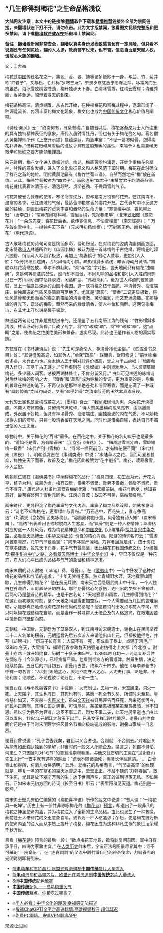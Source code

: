  <!-- 面包屑导航 --> <h2>“几生修得到梅花”之生命品格浅议</h2> <p class="notice"><b>大陆网友注意：本文中的链接除 <a href="https://github.com/bannedbook/fanqiang" >翻墙</a>软件下载和<a href="https://github.com/killgcd/justmysocks/blob/master/README.md">翻墙推荐</a>链接外全部为禁网链接，未翻墙状态下打不开，请勿点击。此为文字版禁闻，欲看图文视频完整版和更多禁闻，请下载<a href="https://github.com/bannedbook/fanqiang">翻墙软件或APP</a>后翻墙上禁闻网。</p><p>备注：翻墙看新闻非常安全，翻墙以真实身份发表敏感言论有一定风险，但只看不说则没有任何风险，翻的人太多，政府管不过来，也不管。信息自由是天赋人权，请放心大胆的翻墙。</b></p>  <div class="entry"> <p></p> <p>文：王舍微</p> <p>梅花是<span class='wp_keywordlink_affiliate'><a href="https://www.bannedbook.org/" title="中国" target="_blank">中国</a></span>传统名花之一，集色、香、姿、韵等诸多绝妙于一身，与兰、竹、菊并称“四君子”，又与松、竹并称“岁寒三友”，不畏岁寒绽放于冬春之际，沐霜风而生机盎然，浴冰雪致树姿苍劲，梅开独步天下春。白梅冰雪质，红梅云霞辉；清雅秀丽，香芬驰远，昭示着春天的到来。</p> <p>梅花品格高洁，清贞娴雅，从古代开始，在种植梅花和赏梅过程中，逐渐形成了一种源远流长、内涵丰富的梅文化现象，梅文化也成为<span class='wp_keywordlink'><a href="https://www.bannedbook.org/forum24/" title="探寻复兴中华之路，必看章天亮博士《中华文明史》" target="_blank">中国传统文化</a></span>核心价值的阐释。</p> <p>《诗经‧秦风》云︰“终南何有，有条有梅。” 自魏晋以后，梅花逐渐成为士人所注重的具有独特精神表征的意象。唐代人虽钟情牡丹，但也有关于梅花的名句。著名僧人黄櫱禅师所作《上堂开示颂》意蕴深远，内涵丰富：“不经一番寒彻骨，怎得梅花扑鼻香。”借梅花历经风雪后的绽放才具有这般芳香的品性，来喻示人也需要经历艰辛和砥砺之苦方能领悟<span class='wp_keywordlink'><a href="https://www.bannedbook.org/forum2/topic957.html" title="【胡平】禅机：1957苦难的祭坛" target="_blank">禅机</a></span>。</p>  <p>宋元时期，梅花文化进入鼎盛时期。梅诗、梅画等纷纷涌现，开始注重梅花的精神、特性的意象发掘，进入了文化象征意义和人格风范丰富时期。梅花在此时确立了群花之首的地位。明代黄凤池辑有《梅竹兰菊四谱》，自然而然地把“梅”放在首位。从此，梅兰竹菊被称为“四君子”。画家也用“四君子”来赞誉君子的清高品德。梅花就代表着冰清玉洁、清逸超然、贞坚苍劲、不畏霜雪的气节。</p> <p>梅花常被誉为报春的使者，寒冬浴雪绽放，但却是南方特有的花卉。在江南清冷、湿寒的冬季，长江流域的气候，最适合冷艳寒香的梅花开放。古代诗句中不乏这方面的描绘，刻画出梅花的贞秀丰姿和盎然的生命力量：“寒雪梅中尽，春风柳上归”（唐李白）；“帘幕东风寒料峭，雪里香梅，先报春来早”（北宋<a href="https://www.bannedbook.org/bnews/tag/%e6%ac%a7%e9%98%b3%e4%bf%ae/" class="st_tag internal_tag" rel="tag" title="标签 欧阳修 下的日志">欧阳修</a>《蝶恋花》）；“一朵忽先变，百花皆后香。欲传春信息，不怕雪埋藏”（<a href="https://www.bannedbook.org/bnews/tag/%E5%8D%97%E5%AE%8B/" class="st_tag internal_tag" rel="tag" title="标签 南宋 下的日志">南宋</a>陈亮）； “ 万花敢向雪中出，一树独先天下春”（元末明初杨维桢）；“万树寒无色，南枝独有花”（明代道源）。</p> <p>古人歌咏梅花的诗句可谓是绚丽多彩，佳句纷呈。在对梅花的姿韵清幽刻画方面，北宋隐逸<span class='wp_keywordlink'><a href="https://www.bannedbook.org/forum11/topic295.html" title="禁片：诗人的悲歌" target="_blank">诗人</a></span>林逋所作的《山园小梅》被认为是一首咏梅的千古绝唱，将梅花的超凡脱俗、俏丽可人写到了极致，再加上“梅妻鹤子”的动人故事，更加引人入胜：“众芳摇落独暄妍，占尽风情向小园。疏影横斜水清浅，暗香浮动月黄昏。”首联以梅花凌寒独放、卓尔不群起句，“众”与“独”字对出，言天地间只有梅花“独暄妍”，这是何等高洁的品性，然而却不孤傲，不同凡响的品格和那引人入胜的风韵只在一方山间小园中恬静淡泊、闲适旷达、“弗趋荣利”。最为世人称道的要属颔联，呈上一幅意旨深远的山园小梅图。这一联将梅之枝干盈脆、神清骨秀、高洁端庄、幽独超逸的气质风姿简直写尽绝了。尤其是“疏影”、“暗香”二词更显极致，将仙风道骨和无形而香的梅之韵描绘的清幽澄澈、灵动温润，而又充满逸趣。在那静谧的月光下，疏淡的梅影，飘然而来的缕缕清香，使人神怡和陶醉。这两句咏梅诗，在艺术上可以说是臻于极致。</p> <p>林逋这两句诗也并非是臆想出来的，还借鉴了五代南唐江为的残句：“竹影横斜水清浅，桂香浮动月黄昏。”只改了两字，将“竹”改成“疏”，将“桂”改成“暗”，这“点睛”之笔，使梅花之绝美绝美形神兼备，虚实尽现。此诗也正是作者人格的真实写照。</p> <p>苏轼曾在《书林逋诗后》说：“先生可是绝伦人，神清骨冷无尘俗。” 《四库全书总目》说：“其诗澄澹高逸，如其为人。”单就“疏影”一联而言，欧阳修说：“前世咏梅者多矣，未有此句也。”南宋<a href="https://www.bannedbook.org/bnews/tag/%e8%af%97%e4%ba%ba/" class="st_tag internal_tag" rel="tag" title="标签 诗人 下的日志">诗人</a>王十朋对其评价极高，誉之为千古绝唱：“暗香和月入佳句，压尽千古无诗才。”辛弃疾则在《念奴娇》中则规劝后人：“未须草草赋梅花，多少骚人词客。总被西湖林处士，不肯分留风月。” 由此可见林逋的咏梅诗对后世咏梅的影响之大。 “暗香”和“疏影”成为咏梅的专词，更为重要的是，咏梅的旨趣在林逋的笔下，不再仅仅是那种冷艳苍劲和浴雪寒香，而是充满了一种既有“翩若惊鸿”之绰约风姿，又有“温乎如莹”之清幽芬芳的天然本真态展现。</p>  <p>元代的王冕也是爱梅成癖之人。《墨梅》诗云：“我家洗砚池头树，朵朵花开淡墨痕。不要人夸好颜色，只留清气满乾坤。” 诗人赞美墨梅的高风亮节。由淡墨画成，外表虽不娇艳，但具有神清骨秀、高洁端庄、幽独超逸的内在气质。不以娇艳求得人们的夸奖，只将一股清香留在天地之间。同时也是借梅自喻，表达自己不媚世俗的人生态度。</p> <p>咏物诗中，关于梅花的“百咏”最多。在百花之中，关于梅花的名句似乎也是最多的。“遥知不是雪，为有暗香来”（<a href="https://www.bannedbook.org/bnews/tag/%e7%8e%8b%e5%ae%89%e7%9f%b3/" class="st_tag internal_tag" rel="tag" title="标签 王安石 下的日志">王安石</a>《梅花》 ）。 “梅须逊雪三分白，雪却输梅一段香”（宋代卢钺《雪梅》 ）。“寻常一样窗前月，才有梅花便不同”（宋代杜耒《寒夜》 ）。明朝徐常吉在《事词类奇》中说：“水陆草木之花，香而可爱者甚众，梅独先天下而春，故首及之。”梅花因此被赞为“花中魁首”。梅花，凌寒傲雪，不入尘俗。</p> <p>明朝陈仁锡在《潜确类书》中阐释梅花的品行：“梅具四德，初生蕊为元，开花为亨，结子为利，成熟为贞。梅有四贵，贵稀不贵繁，贵老不贵嫩，贵瘦不贵肥，贵含不贵开。” 唐代诗人杜甫也喜爱春梅的优雅︰“梅蕊腊前破，梅花年后发；绝知春意好，最奈客愁何？雪树元同色，江风亦自波；故园不可见，巫岫郁嵯峨。”</p> <p>两宋时代，更是积淀了梅花丰富的文化内涵，丰富了梅之品格诠释，如苏东坡诗云：“诗老不知梅格在，更看绿叶与青枝。” “万石丛中，百花头上，谁与争高洁”（刘清夫《念奴娇.武夷咏梅》）。“容颜颇称俗子意，风骨独有诗人知”（南宋章甫 ）。“高洁”代表着出世或超脱的人生态度，而“风骨”则是一种人格精神；以梅格对应的这一人格风范，成为梅花精神意义和<span class='wp_keywordlink'><a href="https://www.bannedbook.org/forum24/" title="国学传统文化" target="_blank">中国文化</a></span>【小编推荐:<a href='https://www.bannedbook.org/bnews/comments/20220808/1768773.html' target='_blank'>探寻复兴中华之路，必看章天亮博士《中华文明史》</a>】价值的核心内涵。陆游的诗词名句云：“雪虐风饕愈凛然，花中气节最高坚”；“向来冰雪严凝地，力斡春回竟是谁”。由于梅花在寒冬绽放，独先天下而春，花中气节最高坚，因此梅花在我国<span class='wp_keywordlink'><a href="https://www.bannedbook.org/bnews/tculture/" title="中华传统文化" target="_blank">传统文化</a></span>【小编推荐:<a href='https://www.bannedbook.org/bnews/comments/20220808/1768773.html' target='_blank'>探寻复兴中华之路，必看章天亮博士《中华文明史》</a>】中，早已不仅仅是一种花卉，在人们心中已成为品格与气节的象征和精神追求。</p> <p>南宋末期的诗人谢枋（ bǐng）得，号叠山，在《<a href="https://www.bannedbook.org/bnews/tag/%e6%ad%a6%e5%a4%b7%e5%b1%b1/" class="st_tag internal_tag" rel="tag" title="标签 武夷山 下的日志">武夷山</a>中》一诗中抒发了这种对梅花的品格和气节的追求： “十年无梦得还家，独立青峰野水涯。天地寂寥山雨歇，几生修得到梅花？” 他在抗元兵败、南宋灭亡后隐居武夷山中十年，一个人独自在外漂泊，面对着茫茫的群山，那种刻骨铭心的感伤，连回家的梦都不曾有过。后两句乃是整首诗的精华，也是千古名句：“天地寂寥山雨歇，几生修得到梅花？” 在这山雨初歇的时刻，整个天地之间显得更加空寂，一个人需要经历几世的苦难磨砺，才能够真正地修成梅花那种高尚的品格呢？他这首诗的出发点与前人不同，不只吟咏梅花或借梅花自喻，而是当作一种寻常人无法企及的人格追求，在艰难困苦中激励自己砥砺向前。</p>  <p>元朝统一中国后，元朝廷为了笼络汉人，到江南寻访宋朝遗士，谢叠山在民间举荐二十二人名单的榜首，元朝廷曾先后五次派人来请他出山仕元，但都被他拒绝，并写《却聘书》： “司马子长有言：‘人莫不有一死，死或重于泰山，或轻于鸿毛。’” 1288年冬天，大雪纷飞，福建行省参政魏天佑强迫谢枋得北上大都（今北京）。谢叠山在路上就开始绝食，历时二十多天未咽气。1289年四月初一，到达大都后住在悯忠寺（今法源寺），已经病情严重。他看到悯忠寺的曹娥碑，触景生情，决定继续绝食。五日后的四月初五，谢叠山去世，终年六十四岁。他在《与李养吾书》中有一句名言：“人可回天地之心，天地不能夺人之心。大丈夫行事，论是非，不论利害；论顺逆，不论成败；论万世，不论一生”。</p> <p>谢叠山在《与参政魏容斋书》中说道：“大元制世，民物一新，宋室逋臣，只欠一死。上天降才，其生也有日，其死也有时，某愿一死全节久矣，所恨时未至耳。皇帝慈仁如天，不妄杀一<a href="https://www.bannedbook.org/bnews/tag/%e5%bf%a0%e8%87%a3%e4%b9%89%e5%a3%ab/" class="st_tag internal_tag" rel="tag" title="标签 忠臣义士 下的日志">忠臣义士</a>，虽曰<a href="https://www.bannedbook.org/bnews/tag/%E6%96%87%E5%A4%A9%E7%A5%A5/" class="st_tag internal_tag" rel="tag" title="标签 文天祥 下的日志">文天祥</a>被奸民诬告而枉死，后来冤状明白，奸民亦正典刑，其待亡国之逋臣，可谓厚矣。某虽至愚极暗某虽至愚极暗，岂不知恩。所以宁为民不为官者，忠臣不事二君，烈女不事二夫，此天地闲常道也。”由此可以看出，1284年元朝廷大赦天下以后，已非文天祥当时的境况，谢叠山的绝食而亡还是由于当时宋明理学把风骨名节推向极端造成的影响，谢叠山家族一门忠烈。</p> <p>谢叠山曾说道：“孔子尝告我矣，君臣以义合者也。合则就，不合则去。”对君臣关系能有如此豁达独到的见解，非当时的一般文人所能企及。换言之，死都不惧怕，何患生？只因当时对“名节”的普遍推崇和看重。与他交往密切的王奕在“送谢叠山先生北行”一首中就有这样的勉励：“遗表不随诸葛死，离骚长伴屈原清。&#8230;&#8230;白骨青山如得所，何消儿女哭清明。” 此外，就梅花的品格而言，“气节最高坚”的体现就是：年复一年的在寒冬的霜天冰雪之中，堂堂正正、不屈不挠的“力斡春回”。放下生死，尤其是放下艰辛万苦的生；放下世间声名，真正的做到坦荡无私、坚如磐石。正如宋末元初方回的诗词《长至日书》所云：“表里阳和见天道，梅花别是一乾坤。”</p> <p>南宋向士壁为宋伯仁编撰的《梅花喜神谱》所作的跋文中说道：“昔人谓：‘一梅花具一乾坤’。”历史上有一部并非歌咏梅花的《<span class='wp_keywordlink'><a href="https://www.bannedbook.org/forum5/topic709.html" title="邵康节《梅花诗》全解" target="_blank">梅花诗</a></span>》<span class='wp_keywordlink'><a href="https://www.bannedbook.org/forum5/" title="预言玄学禁书下载" rel="nofollow">预言</a></span>，却道出了一段非凡的梅花之神圣使命内涵，并为梅花注入了全新的生命品格。由此也发生了一种转换，此前是士人借梅花的文化意象自喻，或作为一种人格追求；尔后，便是梅花因为新的使命内涵的注入而从本质上提升了梅格，梅花因成为这种非凡生命的象征而荣耀千秋万世。</p> <p>且看《<a href="https://www.bannedbook.org/bnews/tag/%E6%A2%85%E8%8A%B1%E8%AF%97/" class="st_tag internal_tag" rel="tag" title="标签 梅花诗 下的日志">梅花诗</a>》预言的最后一段： “数点梅花天地春，欲将剥复问前因。寰中自有承平日，四海为家孰主宾。” 在<span class='wp_keywordlink'><a href="https://www.bannedbook.org/forum3/topic1750.html" title="考古学禁区-被掩藏的人类历史" target="_blank">人类历史</a></span>的末后，宇宙正法的图景尽显其中：坚不可摧的“一院奇花” ，在 “连宵风雨”的坚忍中践行着自己的神圣使命，力斡春回的光明时刻即将到来。</p>  <!--<div id="taboola-mid-1"></div>--><ul class='op-related-articles' title='相关阅读'> <li><a href='https://www.bannedbook.org/bnews/ccpdope/20240706/2058937.html' target='_blank'>除电动车和高阶晶片 欧盟还考虑遏制<b>中国传统</b>晶片大量流入</a></li> <li><a href='https://www.bannedbook.org/bnews/headline/20240705/2058629.html' target='_blank'>除电动汽车和高端芯片，欧盟还在考虑遏制<b>中国传统</b>芯片大量流入</a></li> <li><a href='https://www.bannedbook.org/bnews/baitai/20240629/2056243.html' target='_blank'>6组<b>中国传统</b>配色欣赏</a></li> <li><a href='https://www.bannedbook.org/bnews/baitai/20240603/2045109.html' target='_blank'><b>中国传统</b>配色——成熟稳重大气</a></li> <li><a href='https://www.bannedbook.org/bnews/lifebaike/20240524/2040861.html' target='_blank'><b>中国传统</b>糕点，你都吃过哪些？</a></li> </ul> <ul class="texttj"> <!--<li>🔥<a href="https://www.bannedbook.org/bnews/ssgc/20230219/1850782.html" target="_blank">法国犹太老板：神告诉我们，只有一位中国人能救人类</a></li>--> <li>🔥<a href="https://www.bannedbook.org/bnews/comments/20220220/1694796.html" target="_blank">华人必看：中华文化的飓风 幸福感无法描述</a></li> <li>🔥<a href="https://github.com/bannedbook/fanqiang/wiki/V2ray%E6%9C%BA%E5%9C%BA" target="_blank">解锁ChatGPT|全平台高速翻墙:高清视频秒开,超低延迟</a></li> <li>🔥<a href="https://github.com/bannedbook/fanqiang/wiki/%E7%A6%81%E9%97%BB%E7%BD%91%E5%AE%89%E5%8D%93%E7%BF%BB%E5%A2%99%E6%96%B0%E9%97%BBAPP" target="_blank">免费PC翻墙、安卓VPN翻墙APP</a></li> </ul><p>来源:正见网</p><a name='sharetosocial'></a> <div style="margin-bottom:5px;padding-bottom:5px;clear:both"> <div id="archive-pix-1" class="banner-ads"> <!-- AuctionX Display platform tag START --> <div id="27602x728x90x621x_ADSLOT1" clicktrack="%%CLICK_URL_ESC%%"></div>  <!-- AuctionX Display platform tag END --> </div> <div id="archive-pix-2" class="banner-ads"> <!-- AuctionX Display platform tag START --> <div id="27556x300x250x621x_ADSLOT1" clicktrack="%%CLICK_URL_ESC%%" style="margin:0 auto;text-align:center"></div>  <!-- AuctionX Display platform tag END --> </div> </div>  <div id="archive-pix-1" class="banner-ads"> <!-- AuctionX Display platform tag START --> <div id="27603x728x90x621x_ADSLOT1" clicktrack="%%CLICK_URL_ESC%%"></div>  <!-- AuctionX Display platform tag END --> </div> </div><!--END ENTRY--> 